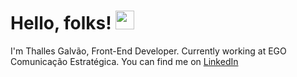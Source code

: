 # Hello, folks! <img src="https://raw.githubusercontent.com/MartinHeinz/MartinHeinz/master/wave.gif" width="30px">

I'm Thalles Galvão, Front-End Developer. Currently working at EGO Comunicação Estratégica. You can find me on [LinkedIn]('https://www.linkedin.com/in/thalles-galvao/')
 
<!--
**thallesgalv/thallesgalv** is a ✨ _special_ ✨ repository because its `README.md` (this file) appears on your GitHub profile.

Here are some ideas to get you started:

- 🔭 I’m currently working on ...
- 🌱 I’m currently learning ...
- 👯 I’m looking to collaborate on ...
- 🤔 I’m looking for help with ...
- 💬 Ask me about ...
- 📫 How to reach me: ...
- 😄 Pronouns: ...
- ⚡ Fun fact: ...
-->
